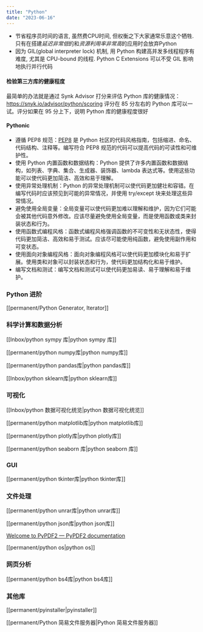 ```yaml
---
title: "Python"
date: "2023-06-16"
---
```


- 节省程序员时间的语言, 虽然费CPU时间, 但权衡之下大家通常乐意这个牺牲. 只有在搭建*延迟非常低*的和*资源利用率非常高*的应用时会放弃Python
- 因为 GIL(global interpreter lock) 机制, 用 Python 构建高并发多线程程序有难度, 尤其是 CPU-bound 的线程. Python C Extensions 可以不受 GIL 影响地执行并行代码

#### 检验第三方库的健康程度
最简单的办法就是通过 Synk Advisor 打分来评估 Python 库的健康情况：
https://snyk.io/advisor/python/scoring
评分在 85 分左右的 Python 库可以一试。评分如果在 95 分上下，说明 Python 库的健康程度很好

#### Pythonic
- 遵循 PEP8 规范：[PEP8](https://peps.python.org/pep-0008/) 是 Python 社区的代码风格指南，包括缩进、命名、代码结构、注释等。编写符合 PEP8 规范的代码可以提高代码的可读性和可维护性。
-  使用 Python 内置函数和数据结构：Python 提供了许多内置函数和数据结构，如列表、字典、集合、生成器、装饰器、lambda 表达式等。使用这些功能可以使代码更加简洁、高效和易于理解。
-  使用异常处理机制：Python 的异常处理机制可以使代码更加健壮和容错。在编写代码时应该预见到可能的异常情况，并使用 try/except 块来处理这些异常情况。
-  避免使用全局变量：全局变量可以使代码更加难以理解和维护，因为它们可能会被其他代码意外修改。应该尽量避免使用全局变量，而是使用函数或类来封装状态和行为。
-  使用函数式编程风格：函数式编程风格强调函数的不可变性和无状态性，使得代码更加简洁、高效和易于测试。应该尽可能使用纯函数，避免使用副作用和可变状态。
-  使用面向对象编程风格：面向对象编程风格可以使代码更加模块化和易于扩展。使用类和对象可以封装状态和行为，使代码更加结构化和易于维护。
-  编写文档和测试：编写文档和测试可以使代码更加易读、易于理解和易于维护。


### Python 进阶
[[permanent/Python Generator, Iterator]]

### 科学计算和数据分析
[[Inbox/python sympy 库|python sympy 库]]

[[permanent/python numpy库|python numpy库]]

[[permanent/python pandas库|python pandas库]]

[[Inbox/python sklearn库|python sklearn库]]

### 可视化
[[Inbox/python 数据可视化统览|python 数据可视化统览]]

[[permanent/python matplotlib库|python matplotlib库]]

[[permanent/python plotly库|python plotly库]]

[[permanent/python seaborn 库|python seaborn 库]]
### GUI
[[permanent/python tkinter库|python tkinter库]]

### 文件处理
[[permanent/python unrar库|python unrar库]]

[[permanent/python json库|python json库]]

[Welcome to PyPDF2 — PyPDF2 documentation](https://pypdf2.readthedocs.io/en/latest/index.html)

[[permanent/python os|python os]]

### 网页分析
[[permanent/python bs4库|python bs4库]]

### 其他库
[[permanent/pyinstaller|pyinstaller]]

[[permanent/Python 简易文件服务器|Python 简易文件服务器]]

